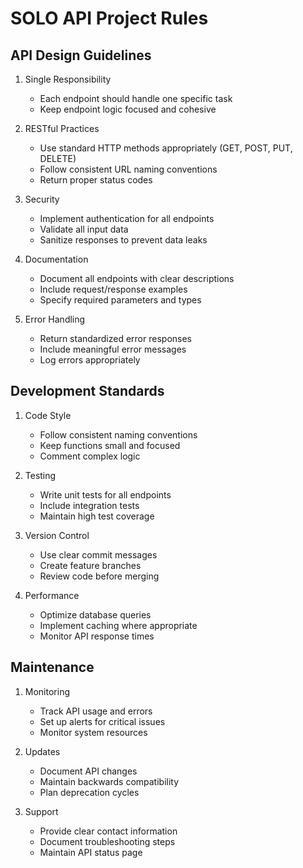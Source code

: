 # SOLO API Project Rules

## API Design Guidelines

1. Single Responsibility
   - Each endpoint should handle one specific task
   - Keep endpoint logic focused and cohesive

2. RESTful Practices
   - Use standard HTTP methods appropriately (GET, POST, PUT, DELETE)
   - Follow consistent URL naming conventions
   - Return proper status codes

3. Security
   - Implement authentication for all endpoints
   - Validate all input data
   - Sanitize responses to prevent data leaks

4. Documentation
   - Document all endpoints with clear descriptions
   - Include request/response examples
   - Specify required parameters and types

5. Error Handling
   - Return standardized error responses
   - Include meaningful error messages
   - Log errors appropriately

## Development Standards

1. Code Style
   - Follow consistent naming conventions
   - Keep functions small and focused
   - Comment complex logic

2. Testing
   - Write unit tests for all endpoints
   - Include integration tests
   - Maintain high test coverage

3. Version Control
   - Use clear commit messages
   - Create feature branches
   - Review code before merging

4. Performance
   - Optimize database queries
   - Implement caching where appropriate
   - Monitor API response times

## Maintenance

1. Monitoring
   - Track API usage and errors
   - Set up alerts for critical issues
   - Monitor system resources

2. Updates
   - Document API changes
   - Maintain backwards compatibility
   - Plan deprecation cycles

3. Support
   - Provide clear contact information
   - Document troubleshooting steps
   - Maintain API status page
